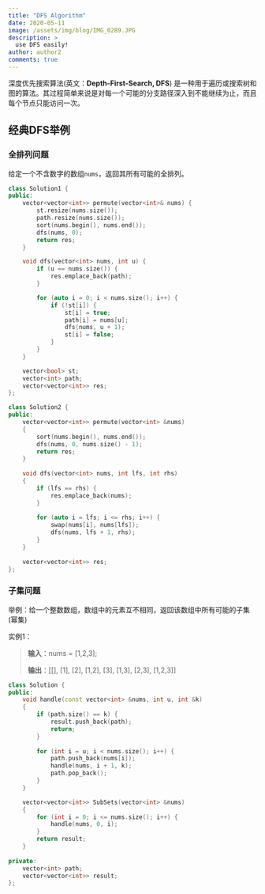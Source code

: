 ```yaml
---
title: "DFS Algorithm"
date: 2020-05-11
image: /assets/img/blog/IMG_0289.JPG
description: >
  use DFS easily!
author: author2
comments: true
---
```


深度优先搜索算法(英文：**Depth-First-Search, DFS**) 是一种用于遍历或搜索树和图的算法。其过程简单来说是对每一个可能的分支路径深入到不能继续为止，而且每个节点只能访问一次。

## 经典DFS举例

### 全排列问题

给定一个不含数字的数组`nums`，返回其所有可能的全排列。

```c++
class Solution1 {
public:
    vector<vector<int>> permute(vector<int>& nums) {
        st.resize(nums.size());
        path.resize(nums.size());
        sort(nums.begin(), nums.end());
        dfs(nums, 0);
        return res;
    }

    void dfs(vector<int> nums, int u) {
        if (u == nums.size()) {
            res.emplace_back(path);
        }

        for (auto i = 0; i < nums.size(); i++) {
            if (!st[i]) {
                st[i] = true;
                path[i] = nums[u];
                dfs(nums, u + 1);
                st[i] = false;
            }
        }
    }

    vector<bool> st;
    vector<int> path;
    vector<vector<int>> res;
};

class Solution2 {
public:
    vector<vector<int>> permute(vector<int> &nums)
    {
        sort(nums.begin(), nums.end());
        dfs(nums, 0, nums.size() - 1);
        return res;
    }
    
    void dfs(vector<int> nums, int lfs, int rhs)
    {
        if (lfs == rhs) {
            res.emplace_back(nums);
        }
        
        for (auto i = lfs; i <= rhs; i++) {
            swap(nums[i], nums[lfs]);
            dfs(nums, lfs + 1, rhs);
        }
    }
    
    vector<vector<int>> res;
};
```

### 子集问题

举例：给一个整数数组，数组中的元素互不相同，返回该数组中所有可能的子集(幂集)

实例1：

> **输入**：nums = [1,2,3];
>
> **输出**：[[], [1], [2], [1,2], [3], [1,3], [2,3], [1,2,3]]

```c++
class Solution {
public:
    void handle(const vector<int> &nums, int u, int &k)
    {
        if (path.size() == k) {
            result.push_back(path);
            return;
        }
        
        for (int i = u; i < nums.size(); i++) {
            path.push_back(nums[i]);
            handle(nums, i + 1, k);
            path.pop_back();
        }
    }

    vector<vector<int>> SubSets(vector<int> &nums)
    {
        for (int i = 0; i <= nums.size(); i++) {
        	handle(nums, 0, i);
        }
        return result;
    }
    
private:
    vector<int> path;
    vector<vector<int>> result;
};
```



